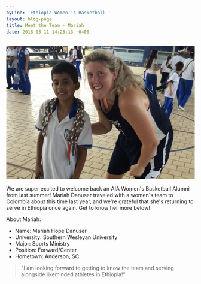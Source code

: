 ```yaml
---
byLine: 'Ethiopia Women''s Basketball '
layout: blog-page
title: Meet the Team - Mariah
date: 2018-05-11 14:25:13 -0400
---
```

![](/uploads/2018/05/11/fullsizeoutput_c7d.jpeg)

We are super excited to welcome back an AIA Women's Basketball Alumni from last summer! Mariah Danuser traveled with a women's team to Colombia about this time last year, and we're grateful that she's returning to serve in Ethiopia once again. Get to know her more below! 

About Mariah: 

* Name: Mariah Hope Danuser
* University: Southern Wesleyan University
* Major: Sports Ministry
* Position: Forward/Center
* Hometown: Anderson, SC

> "I am looking forward to getting to know the team and serving alongside likeminded athletes in Ethiopia!"